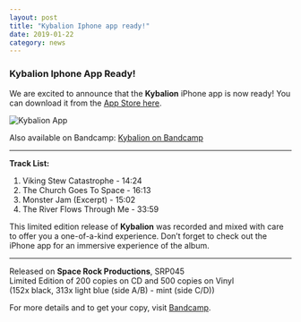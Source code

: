 ```yaml
---
layout: post
title: "Kybalion Iphone app ready!"
date: 2019-01-22
category: news
---
```


### Kybalion Iphone App Ready!

We are excited to announce that the **Kybalion** iPhone app is now ready! You can download it from the [App Store here](https://itunes.apple.com/gb/app/kybalion-experience/id1449361536?mt=8).

![Kybalion App](https://wp-content/uploads/2018/10/Kybalion-final-front-cover-300x300.jpg)

Also available on Bandcamp: [Kybalion on Bandcamp](https://oresundspacecollective.bandcamp.com/album/kybalion)

---

**Track List:**

1. Viking Stew Catastrophe - 14:24  
2. The Church Goes To Space - 16:13  
3. Monster Jam (Excerpt) - 15:02  
4. The River Flows Through Me - 33:59

This limited edition release of **Kybalion** was recorded and mixed with care to offer you a one-of-a-kind experience. Don’t forget to check out the iPhone app for an immersive experience of the album.

---

Released on **Space Rock Productions**, SRP045  
Limited Edition of 200 copies on CD and 500 copies on Vinyl  
(152x black, 313x light blue (side A/B) - mint (side C/D))

For more details and to get your copy, visit [Bandcamp](https://oresundspacecollective.bandcamp.com/album/kybalion).
